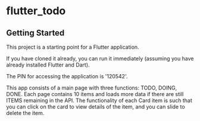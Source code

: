 # flutter_todo

## Getting Started

This project is a starting point for a Flutter application.

If you have cloned it already, you can run it immediately (assuming you have already installed Flutter and Dart).

The PIN for accessing the application is '120542'.

This app consists of a main page with three functions: TODO, DOING, DONE. Each page contains 10 items and loads more data if there are still ITEMS remaining in the API. The functionality of each Card item is such that you can click on the card to view details of the item, and you can slide to delete the item.

